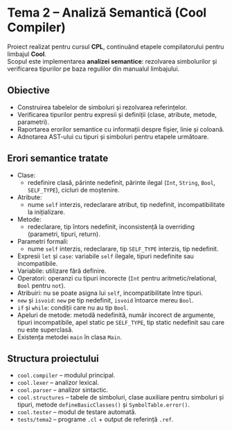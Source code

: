 # Tema 2 – Analiză Semantică (Cool Compiler)

Proiect realizat pentru cursul **CPL**, continuând etapele compilatorului pentru limbajul **Cool**.  
Scopul este implementarea **analizei semantice**: rezolvarea simbolurilor și verificarea tipurilor pe baza regulilor din manualul limbajului.

## Obiective
- Construirea tabelelor de simboluri și rezolvarea referințelor.  
- Verificarea tipurilor pentru expresii și definiții (clase, atribute, metode, parametri).  
- Raportarea erorilor semantice cu informații despre fișier, linie și coloană.  
- Adnotarea AST-ului cu tipuri și simboluri pentru etapele următoare.  

## Erori semantice tratate
- Clase:
  - redefinire clasă, părinte nedefinit, părinte ilegal (`Int`, `String`, `Bool`, `SELF_TYPE`), cicluri de moștenire.  
- Atribute:
  - nume `self` interzis, redeclarare atribut, tip nedefinit, incompatibilitate la inițializare.  
- Metode:
  - redeclarare, tip întors nedefinit, inconsistență la overriding (parametri, tipuri, return).  
- Parametri formali:
  - nume `self` interzis, redeclarare, tip `SELF_TYPE` interzis, tip nedefinit.  
- Expresii `let` și `case`: variabile `self` ilegale, tipuri nedefinite sau incompatibile.  
- Variabile: utilizare fără definire.  
- Operatori: operanzi cu tipuri incorecte (`Int` pentru aritmetic/relational, `Bool` pentru `not`).  
- Atribuiri: nu se poate asigna lui `self`, incompatibilitate între tipuri.  
- `new` și `isvoid`: `new` pe tip nedefinit, `isvoid` întoarce mereu `Bool`.  
- `if` și `while`: condiții care nu au tip `Bool`.  
- Apeluri de metode: metodă nedefinită, număr incorect de argumente, tipuri incompatibile, apel static pe `SELF_TYPE`, tip static nedefinit sau care nu este superclasă.  
- Existența metodei `main` în clasa `Main`.  

## Structura proiectului
- `cool.compiler` – modulul principal.  
- `cool.lexer` – analizor lexical.  
- `cool.parser` – analizor sintactic.  
- `cool.structures` – tabele de simboluri, clase auxiliare pentru simboluri și tipuri, metode `defineBasicClasses()` și `SymbolTable.error()`.  
- `cool.tester` – modul de testare automată.  
- `tests/tema2` – programe `.cl` + output de referință `.ref`.  
